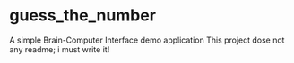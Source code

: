 guess_the_number
================

A simple Brain-Computer Interface demo application
This project dose not any readme; i must write it!
